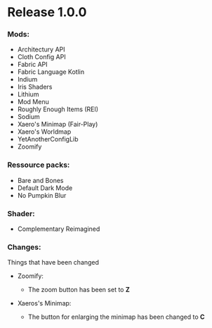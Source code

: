 # Release 1.0.0 

### Mods:

- Architectury API
- Cloth Config API
- Fabric API
- Fabric Language Kotlin
- Indium
- Iris Shaders
- Lithium
- Mod Menu
- Roughly Enough Items (REI)
- Sodium
- Xaero's Minimap (Fair-Play)
- Xaero's Worldmap
- YetAnotherConfigLib
- Zoomify
  
### Ressource packs:

- Bare and Bones
- Default Dark Mode
- No Pumpkin Blur

### Shader:
- Complementary Reimagined

### Changes:
Things that have been changed

- Zoomify:
    - The zoom button has been set to **Z**
      
- Xaeros's Minimap:
    - The button for enlarging the minimap has been changed to **C**
